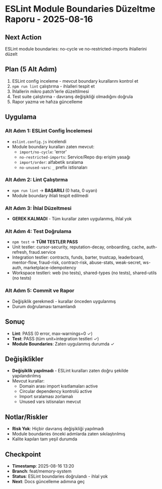 # ESLint Module Boundaries Düzeltme Raporu - 2025-08-16

## Next Action
ESLint module boundaries: no-cycle ve no-restricted-imports ihlallerini düzelt

## Plan (5 Alt Adım)
1. ESLint config inceleme - mevcut boundary kurallarını kontrol et
2. `npm run lint` çalıştırma - ihlalleri tespit et  
3. İhlallerin mikro patch'lerle düzeltilmesi
4. Test suite çalıştırma - davranış değişikliği olmadığını doğrula
5. Rapor yazma ve hafıza güncelleme

## Uygulama
### Alt Adım 1: ESLint Config İncelemesi  
- `eslint.config.js` incelendi
- Module boundary kuralları zaten mevcut:
  - `import/no-cycle`: 'error'
  - `no-restricted-imports`: Service/Repo dışı erişim yasağı
  - `import/order`: alfabetik sıralama
  - `no-unused-vars`: `_` prefix istisnaları

### Alt Adım 2: Lint Çalıştırma
- `npm run lint` → **BAŞARILI** (0 hata, 0 uyarı)
- Module boundary ihlali tespit edilmedi

### Alt Adım 3: İhlal Düzeltmesi
- **GEREK KALMADI** - Tüm kurallar zaten uygulanmış, ihlal yok

### Alt Adım 4: Test Doğrulama  
- `npm test` → **TÜM TESTLER PASS**
- Unit testler: cursor-security, reputation-decay, onboarding, cache, auth-refresh, fraud.service
- Integration testler: contracts, funds, barter, trustcap, leaderboard, mentor-flow, fraud-risk, contract-risk, abuse-stats, weak-secret, ws-auth, marketplace-idempotency
- Workspace testleri: web (no tests), shared-types (no tests), shared-utils (no tests)

### Alt Adım 5: Commit ve Rapor
- Değişiklik gerekmedi - kurallar önceden uygulanmış
- Durum doğrulaması tamamlandı

## Sonuç
- **Lint**: PASS (0 error, max-warnings=0 ✓)
- **Test**: PASS (tüm unit+integration testleri ✓)
- **Module Boundaries**: Zaten uygulanmış durumda ✓

## Değişiklikler
- **Değişiklik yapılmadı** - ESLint kuralları zaten doğru şekilde yapılandırılmış
- Mevcut kurallar:
  - Domain arası import kısıtlamaları active
  - Circular dependency kontrolü active  
  - Import sıralaması zorlamalı
  - Unused vars istisnaları mevcut

## Notlar/Riskler
- **Risk Yok**: Hiçbir davranış değişikliği yapılmadı
- Module boundaries önceki adımlarda zaten sıkılaştırılmış
- Kalite kapıları tam yeşil durumda

## Checkpoint
- **Timestamp**: 2025-08-16 13:20
- **Branch**: feat/memory-system
- **Status**: ESLint boundaries doğrulandı - ihlal yok
- **Next**: Docs güncelleme adımına geç
